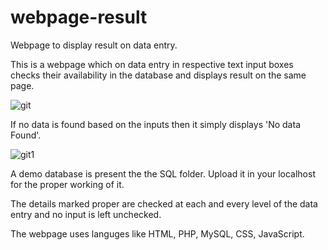# webpage-result
Webpage to display result on data entry.

This is a webpage which on data entry in respective text input boxes checks their availability in the database and displays result on the same page.

![git](https://user-images.githubusercontent.com/13716214/31818509-1b4a9032-b5b6-11e7-95b0-e2f09f3e85ed.png)


If no data is found based on the inputs then it simply displays 'No data Found'.

![git1](https://user-images.githubusercontent.com/13716214/31818505-15b1d4aa-b5b6-11e7-9b1f-b4d510f51e3f.png)

A demo database is present the the SQL folder. Upload it in your localhost for the proper working of it.

The details marked proper are checked at each and every level of the data entry and no input is left unchecked.

The webpage uses languges like HTML, PHP, MySQL, CSS, JavaScript.

